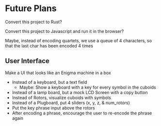 # Future Plans

Convert this project to Rust?

Convert this project to Javascript and run it in the browser?

Maybe, instead of encoding quartets, we use a queue of 4 characters, so that the last char has been encoded 4 times

## User Interface

Make a UI that looks like an Enigma machine in a box
* Instead of a keyboard, but a text field
  * Maybe: Show a keyboard with a key for every symbol in the cuboids 
* Instead of a lamp board, but a mock LCD Screen with a copy button
* Instead of Rotors, visualize cuboids with symbols
* Instead of a Plugboard, put 4 sliders (x, y, z, & num_rotors)
* Put the key phrase input above the rotors
* After encoding a phrase, encourage the user to re-encode the phrase again
